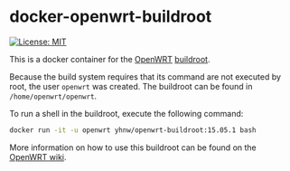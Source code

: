 docker-openwrt-buildroot
========================
[![License: MIT](http://img.shields.io/badge/license-MIT-blue.svg?style=flat-square)](https://github.com/hnw/docker-openwrt-buildroot/blob/master/LICENSE)


This is a docker container for the [OpenWRT](https://openwrt.org/)
[buildroot](http://wiki.openwrt.org/doc/howto/buildroot.exigence).

Because the build system requires that its command are not executed by root,
the user `openwrt` was created. The buildroot can be found in
`/home/openwrt/openwrt`.

To run a shell in the buildroot, execute the following command:

```sh
docker run -it -u openwrt yhnw/openwrt-buildroot:15.05.1 bash
```

More information on how to use this buildroot can be found on the
[OpenWRT wiki](http://wiki.openwrt.org/doc/howto/build).
